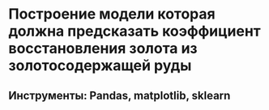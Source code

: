 # Построение модели которая должна предсказать коэффициент восстановления золота из золотосодержащей руды
## Инструменты: Pandas, matplotlib, sklearn 
